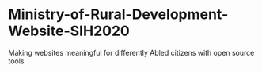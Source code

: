 # Ministry-of-Rural-Development-Website-SIH2020
 Making websites meaningful for differently Abled citizens with open source tools
